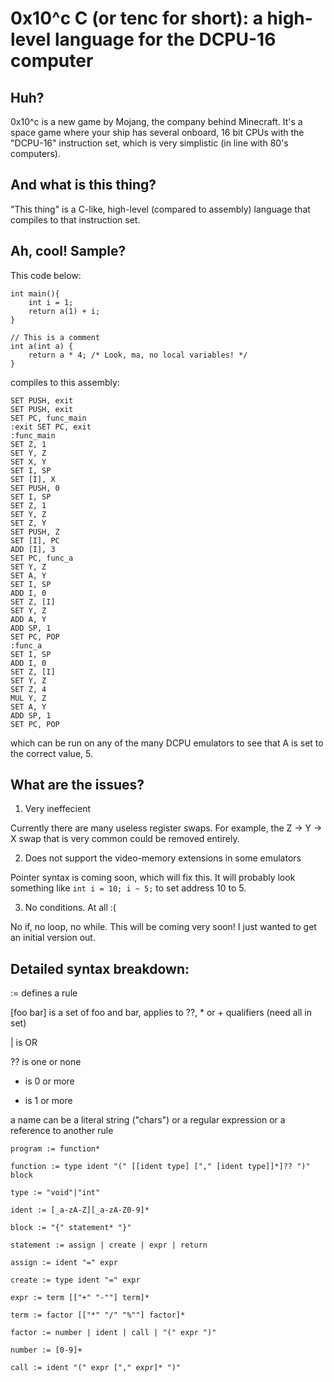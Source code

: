 0x10^c C (or tenc for short): a high-level language for the DCPU-16 computer
===========================================================================

Huh?
----

0x10^c is a new game by Mojang, the company behind Minecraft. It's a space game where your ship has several onboard, 16 bit CPUs with the "DCPU-16" instruction set, which is very simplistic (in line with 80's computers).

And what is this thing?
-----------------------

"This thing" is a C-like, high-level (compared to assembly) language that compiles to that instruction set.

Ah, cool! Sample?
-----------------

This code below:

    int main(){
    	int i = 1;
    	return a(1) + i;
    }
    
    // This is a comment
    int a(int a) {
    	return a * 4; /* Look, ma, no local variables! */
    }

compiles to this assembly:

    SET PUSH, exit
    SET PUSH, exit
    SET PC, func_main
    :exit SET PC, exit
    :func_main
    SET Z, 1
    SET Y, Z
    SET X, Y
    SET I, SP
    SET [I], X
    SET PUSH, 0
    SET I, SP
    SET Z, 1
    SET Y, Z
    SET Z, Y
    SET PUSH, Z
    SET [I], PC
    ADD [I], 3
    SET PC, func_a
    SET Y, Z
    SET A, Y
    SET I, SP
    ADD I, 0
    SET Z, [I]
    SET Y, Z
    ADD A, Y
    ADD SP, 1
    SET PC, POP
    :func_a
    SET I, SP
    ADD I, 0
    SET Z, [I]
    SET Y, Z
    SET Z, 4
    MUL Y, Z
    SET A, Y
    ADD SP, 1
    SET PC, POP

which can be run on any of the many DCPU emulators to see that A is set to the correct value, 5.

What are the issues?
--------------------

1. Very ineffecient

Currently there are many useless register swaps. For example, the Z -> Y -> X swap that is very common could be removed entirely. 

2. Does not support the video-memory extensions in some emulators

Pointer syntax is coming soon, which will fix this. It will probably look something like `int i = 10; i ~ 5;` to set address 10 to 5.

3. No conditions. At all :(

No if, no loop, no while. This will be coming very soon! I just wanted to get an initial version out.

Detailed syntax breakdown:
--------------------------

:= defines a rule

[foo bar] is a set of foo and bar, applies to ??, * or + qualifiers (need all in set)

| is OR

?? is one or none

* is 0 or more

+ is 1 or more

a name can be a literal string ("chars") or a regular expression or a reference to another rule

    program := function*
    
    function := type ident "(" [[ident type] ["," [ident type]]*]?? ")" block
    
    type := "void"|"int"
    
    ident := [_a-zA-Z][_a-zA-Z0-9]*
    
    block := "{" statement* "}"
    
    statement := assign | create | expr | return
    
    assign := ident "=" expr
    
    create := type ident "=" expr
    
    expr := term [["+" "-""] term]*
    
    term := factor [["*" "/" "%""] factor]*
    
    factor := number | ident | call | "(" expr ")"
    
    number := [0-9]+
    
    call := ident "(" expr ["," expr]* ")"